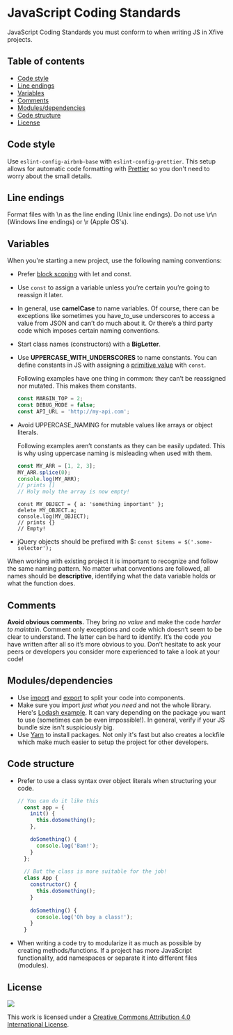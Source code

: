 JavaScript Coding Standards
===================

JavaScript Coding Standards you must conform to when writing JS in Xfive projects.

## Table of contents
<!-- START doctoc generated TOC please keep comment here to allow auto update -->
<!-- DON'T EDIT THIS SECTION, INSTEAD RE-RUN doctoc TO UPDATE -->


- [Code style](#code-style)
- [Line endings](#line-endings)
- [Variables](#variables)
- [Comments](#comments)
- [Modules/dependencies](#modulesdependencies)
- [Code structure](#code-structure)
- [License](#license)

<!-- END doctoc generated TOC please keep comment here to allow auto update -->

## Code style

Use `eslint-config-airbnb-base` with `eslint-config-prettier`. This setup allows for automatic code formatting with [Prettier](https://github.com/prettier/prettier) so you don't need to worry about the small details.

## Line endings

Format files with \n as the line ending (Unix line endings). Do not use \r\n (Windows line endings) or \r (Apple OS's).

## Variables

When you're starting a new project, use the following naming conventions:

- Prefer [block scoping](https://developer.mozilla.org/en-US/docs/Web/JavaScript/Reference/Statements/block) with let and const.
- Use `const` to assign a variable unless you’re certain you’re going to reassign it later.
- In general, use **camelCase** to name variables. Of course, there can be exceptions like sometimes you have_to_use underscores to access a value from JSON and can’t do much about it. Or there’s a third party code which imposes certain naming conventions.
- Start class names (constructors) with a **BigLetter**.
- Use **UPPERCASE_WITH_UNDERSCORES** to name constants. You can define constants in JS with assigning a [primitive value](https://developer.mozilla.org/pl/docs/Glossary/Primitive) with `const`.

  Following examples have one thing in common: they can’t be reassigned nor mutated. This makes them constants.

  ```js
  const MARGIN_TOP = 2;
  const DEBUG_MODE = false;
  const API_URL = 'http://my-api.com';
  ```

- Avoid UPPERCASE_NAMING for mutable values like arrays or object literals.

  Following examples aren’t constants as they can be easily updated. This is why using uppercase naming is misleading when used with them.
  
  ```js
  const MY_ARR = [1, 2, 3];
  MY_ARR.splice(0);
  console.log(MY_ARR);
  // prints []
  // Holy moly the array is now empty!

  ```
  
  ```
  const MY_OBJECT = { a: 'something important' };
  delete MY_OBJECT.a;
  console.log(MY_OBJECT);
  // prints {}
  // Empty!
  ```
- jQuery objects should be prefixed with $: `const $items = $('.some-selector');`

When working with existing project it is important to recognize and follow the same naming pattern. No matter what conventions are followed, all names should be **descriptive**, identifying what the data variable holds or what the function does.

## Comments

**Avoid obvious comments.** They bring _no value_ and make the code _harder to maintain_. Comment only exceptions and code which doesn’t seem to be clear to understand. The latter can be hard to identify. It’s the code _you_ have written  after all so it’s more obvious to you. Don’t hesitate to ask your peers or developers you consider more experienced to take a look at your code!

## Modules/dependencies

- Use [import](https://developer.mozilla.org/en-US/docs/Web/JavaScript/Reference/Statements/import) and [export](https://developer.mozilla.org/en-US/docs/Web/JavaScript/Reference/Statements/export) to split your code into components.
- Make sure you import _just what you need_ and not the whole library. Here's [Lodash example](https://stackoverflow.com/a/35251059). It can vary depending on the package you want to use (sometimes can be even impossible!). In general, verify if your JS bundle size isn't suspiciously big.
- Use [Yarn](https://yarnpkg.com/lang/en/) to install packages. Not only it's fast but also creates a lockfile which make much easier to setup the project for other developers.

## Code structure
- Prefer to use a class syntax over object literals when structuring your code.

  ```js
  // You can do it like this
    const app = {
      init() {
        this.doSomething();
      },

      doSomething() {
        console.log('Bam!');
      }
    };
    
    // But the class is more suitable for the job!
    class App {
      constructor() {
        this.doSomething();
      }
             
      doSomething() {
        console.log('Oh boy a class!');
      }
    }
  ```

- When writing a code try to modularize it as much as possible by creating methods/functions. If a project has more JavaScript functionality, add namespaces or separate it into different files (modules).

## License

[![](http://i.creativecommons.org/l/by/4.0/88x31.png)](http://creativecommons.org/licenses/by/4.0/)

This work is licensed under a [Creative Commons Attribution 4.0 International License](http://creativecommons.org/licenses/by/4.0/).
